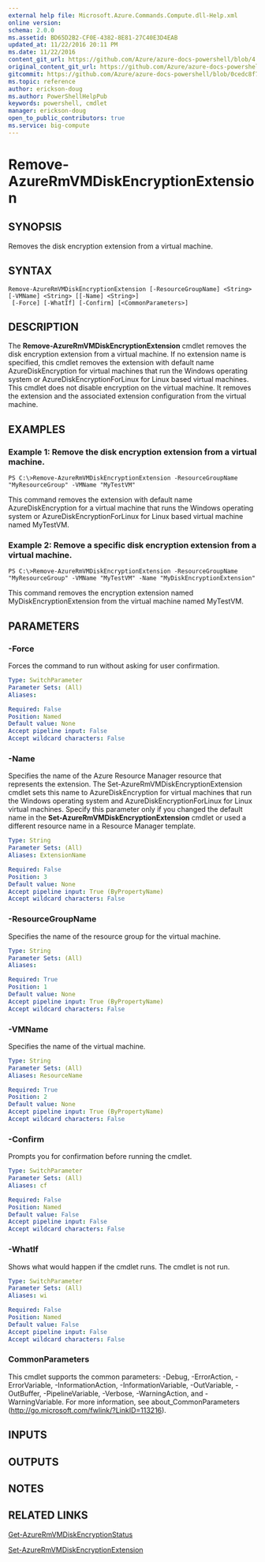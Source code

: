 ```yaml
---
external help file: Microsoft.Azure.Commands.Compute.dll-Help.xml
online version:
schema: 2.0.0
ms.assetid: BD65D2B2-CF0E-4382-8E81-27C40E3D4EAB
updated_at: 11/22/2016 20:11 PM
ms.date: 11/22/2016
content_git_url: https://github.com/Azure/azure-docs-powershell/blob/4.0.0/azureps-cmdlets-docs/ResourceManager/AzureRM.Compute/v2.1.0/Remove-AzureRmVMDiskEncryptionExtension.md
original_content_git_url: https://github.com/Azure/azure-docs-powershell/blob/4.0.0/azureps-cmdlets-docs/ResourceManager/AzureRM.Compute/v2.1.0/Remove-AzureRmVMDiskEncryptionExtension.md
gitcommit: https://github.com/Azure/azure-docs-powershell/blob/0cedc8f73bc96cf5ac4c69144e17b3de601fd3cc
ms.topic: reference
author: erickson-doug
ms.author: PowerShellHelpPub
keywords: powershell, cmdlet
manager: erickson-doug
open_to_public_contributors: true
ms.service: big-compute
---
```


# Remove-AzureRmVMDiskEncryptionExtension

## SYNOPSIS
Removes the disk encryption extension from a virtual machine.

## SYNTAX

```
Remove-AzureRmVMDiskEncryptionExtension [-ResourceGroupName] <String> [-VMName] <String> [[-Name] <String>]
 [-Force] [-WhatIf] [-Confirm] [<CommonParameters>]
```

## DESCRIPTION
The **Remove-AzureRmVMDiskEncryptionExtension** cmdlet removes the disk encryption extension from a virtual machine.
If no extension name is specified, this cmdlet removes the extension with default name AzureDiskEncryption for virtual machines that run the Windows operating system or AzureDiskEncryptionForLinux for Linux based virtual machines.
This cmdlet does not disable encryption on the virtual machine.
It removes the extension and the associated extension configuration from the virtual machine.

## EXAMPLES

### Example 1: Remove the disk encryption extension from a virtual machine.
```
PS C:\>Remove-AzureRmVMDiskEncryptionExtension -ResourceGroupName "MyResourceGroup" -VMName "MyTestVM"
```

This command removes the extension with default name AzureDiskEncryption for a virtual machine that runs the Windows operating system or AzureDiskEncryptionForLinux for Linux based virtual machine named MyTestVM.

### Example 2: Remove a specific disk encryption extension from a virtual machine.
```
PS C:\>Remove-AzureRmVMDiskEncryptionExtension -ResourceGroupName "MyResourceGroup" -VMName "MyTestVM" -Name "MyDiskEncryptionExtension"
```

This command removes the encryption extension named MyDiskEncryptionExtension from the virtual machine named MyTestVM.

## PARAMETERS

### -Force
Forces the command to run without asking for user confirmation.

```yaml
Type: SwitchParameter
Parameter Sets: (All)
Aliases: 

Required: False
Position: Named
Default value: None
Accept pipeline input: False
Accept wildcard characters: False
```

### -Name
Specifies the name of the Azure Resource Manager resource that represents the extension.
The Set-AzureRmVMDiskEncryptionExtension cmdlet sets this name to AzureDiskEncryption for virtual machines that run the Windows operating system and AzureDiskEncryptionForLinux for Linux virtual machines.
Specify this parameter only if you changed the default name in the **Set-AzureRmVMDiskEncryptionExtension** cmdlet or used a different resource name in a Resource Manager template.

```yaml
Type: String
Parameter Sets: (All)
Aliases: ExtensionName

Required: False
Position: 3
Default value: None
Accept pipeline input: True (ByPropertyName)
Accept wildcard characters: False
```

### -ResourceGroupName
Specifies the name of the resource group for the virtual machine.

```yaml
Type: String
Parameter Sets: (All)
Aliases: 

Required: True
Position: 1
Default value: None
Accept pipeline input: True (ByPropertyName)
Accept wildcard characters: False
```

### -VMName
Specifies the name of the virtual machine.

```yaml
Type: String
Parameter Sets: (All)
Aliases: ResourceName

Required: True
Position: 2
Default value: None
Accept pipeline input: True (ByPropertyName)
Accept wildcard characters: False
```

### -Confirm
Prompts you for confirmation before running the cmdlet.

```yaml
Type: SwitchParameter
Parameter Sets: (All)
Aliases: cf

Required: False
Position: Named
Default value: False
Accept pipeline input: False
Accept wildcard characters: False
```

### -WhatIf
Shows what would happen if the cmdlet runs.
The cmdlet is not run.

```yaml
Type: SwitchParameter
Parameter Sets: (All)
Aliases: wi

Required: False
Position: Named
Default value: False
Accept pipeline input: False
Accept wildcard characters: False
```

### CommonParameters
This cmdlet supports the common parameters: -Debug, -ErrorAction, -ErrorVariable, -InformationAction, -InformationVariable, -OutVariable, -OutBuffer, -PipelineVariable, -Verbose, -WarningAction, and -WarningVariable. For more information, see about_CommonParameters (http://go.microsoft.com/fwlink/?LinkID=113216).

## INPUTS

## OUTPUTS

## NOTES

## RELATED LINKS

[Get-AzureRmVMDiskEncryptionStatus](./Get-AzureRmVMDiskEncryptionStatus.md)

[Set-AzureRmVMDiskEncryptionExtension](./Set-AzureRmVMDiskEncryptionExtension.md)


